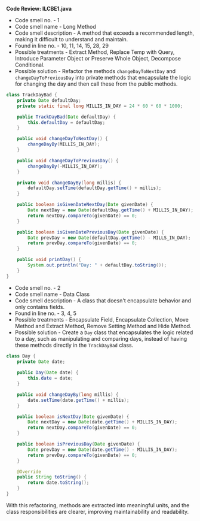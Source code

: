 **Code Review: ILCBE1.java**
- Code smell no. - 1
- Code smell name - Long Method
- Code smell description - A method that exceeds a recommended length, making it difficult to understand and maintain.
- Found in line no. - 10, 11, 14, 15, 28, 29
- Possible treatments - Extract Method, Replace Temp with Query, Introduce Parameter Object or Preserve Whole Object, Decompose Conditional.
- Possible solution - Refactor the methods `changeDayToNextDay` and `changeDayToPreviousDay` into private methods that encapsulate the logic for changing the day and then call these from the public methods.

```java
class TrackDayBad {
    private Date defaultDay;
    private static final long MILLIS_IN_DAY = 24 * 60 * 60 * 1000;

    public TrackDayBad(Date defaultDay) {
        this.defaultDay = defaultDay;
    }

    public void changeDayToNextDay() {
        changeDayBy(MILLIS_IN_DAY);
    }

    public void changeDayToPreviousDay() {
        changeDayBy(-MILLIS_IN_DAY);
    }

    private void changeDayBy(long millis) {
        defaultDay.setTime(defaultDay.getTime() + millis);
    }

    public boolean isGivenDateNextDay(Date givenDate) {
        Date nextDay = new Date(defaultDay.getTime() + MILLIS_IN_DAY);
        return nextDay.compareTo(givenDate) == 0;
    }

    public boolean isGivenDatePreviousDay(Date givenDate) {
        Date prevDay = new Date(defaultDay.getTime() - MILLS_IN_DAY);
        return prevDay.compareTo(givenDate) == 0;
    }

    public void printDay() {
        System.out.println("Day: " + defaultDay.toString());
    }
}
```

- Code smell no. - 2
- Code smell name - Data Class
- Code smell description - A class that doesn't encapsulate behavior and only contains fields.
- Found in line no. - 3, 4, 5
- Possible treatments - Encapsulate Field, Encapsulate Collection, Move Method and Extract Method, Remove Setting Method and Hide Method.
- Possible solution - Create a `Day` class that encapsulates the logic related to a day, such as manipulating and comparing days, instead of having these methods directly in the `TrackDayBad` class.

```java
class Day {
    private Date date;
    
    public Day(Date date) {
        this.date = date;
    }

    public void changeDayBy(long millis) {
        date.setTime(date.getTime() + millis);
    }

    public boolean isNextDay(Date givenDate) {
        Date nextDay = new Date(date.getTime() + MILLIS_IN_DAY);
        return nextDay.compareTo(givenDate) == 0;
    }

    public boolean isPreviousDay(Date givenDate) {
        Date prevDay = new Date(date.getTime() - MILLIS_IN_DAY);
        return prevDay.compareTo(givenDate) == 0;
    }

    @Override
    public String toString() {
        return date.toString();
    }
}
```

With this refactoring, methods are extracted into meaningful units, and the class responsibilities are clearer, improving maintainability and readability.
